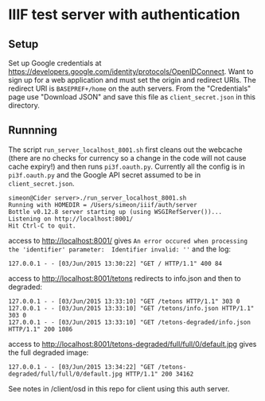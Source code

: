 # IIIF test server with authentication

## Setup

Set up Google credentials at <https://developers.google.com/identity/protocols/OpenIDConnect>. Want to sign up for a web application and must set the origin and redirect URIs. The redirect URI is `BASEPREF+/home` on the auth servers. From the "Credentials" page use "Download JSON" and save this file as `client_secret.json` in this directory.

## Runnning

The script `run_server_localhost_8001.sh` first cleans out the webcache (there are no checks for currency so a change in the code will not cause cache expiry!) and then runs `pi3f.oauth.py`. Currently all the config is in `pi3f.oauth.py` and the Google API secret assumed to be in `client_secret.json`.

```
simeon@Cider server>./run_server_localhost_8001.sh 
Running with HOMEDIR = /Users/simeon/iiif/auth/server
Bottle v0.12.8 server starting up (using WSGIRefServer())...
Listening on http://localhost:8001/
Hit Ctrl-C to quit.
```

access to <http://localhost:8001/> gives `An error occured when processing the 'identifier' parameter:  Identifier invalid: ''` and the log:

```
127.0.0.1 - - [03/Jun/2015 13:30:22] "GET / HTTP/1.1" 400 84
```

access to <http://localhost:8001/tetons> redirects to info.json and then to degraded:

```
127.0.0.1 - - [03/Jun/2015 13:33:10] "GET /tetons HTTP/1.1" 303 0
127.0.0.1 - - [03/Jun/2015 13:33:10] "GET /tetons/info.json HTTP/1.1" 303 0
127.0.0.1 - - [03/Jun/2015 13:33:10] "GET /tetons-degraded/info.json HTTP/1.1" 200 1086
```

access to <http://localhost:8001/tetons-degraded/full/full/0/default.jpg> gives the full degraded image:

```
127.0.0.1 - - [03/Jun/2015 13:34:22] "GET /tetons-degraded/full/full/0/default.jpg HTTP/1.1" 200 34162
```

See notes in /client/osd in this repo for client using this auth server.

